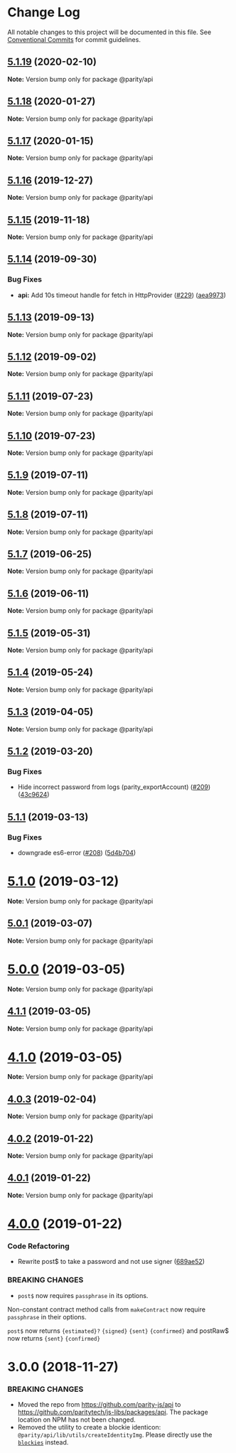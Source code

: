 # Change Log

All notable changes to this project will be documented in this file.
See [Conventional Commits](https://conventionalcommits.org) for commit guidelines.

## [5.1.19](https://github.com/paritytech/js-libs/tree/master/packages/api/compare/v5.1.18...v5.1.19) (2020-02-10)

**Note:** Version bump only for package @parity/api





## [5.1.18](https://github.com/paritytech/js-libs/tree/master/packages/api/compare/v5.1.17...v5.1.18) (2020-01-27)

**Note:** Version bump only for package @parity/api





## [5.1.17](https://github.com/paritytech/js-libs/tree/master/packages/api/compare/v5.1.16...v5.1.17) (2020-01-15)

**Note:** Version bump only for package @parity/api





## [5.1.16](https://github.com/paritytech/js-libs/tree/master/packages/api/compare/v5.1.15...v5.1.16) (2019-12-27)

**Note:** Version bump only for package @parity/api





## [5.1.15](https://github.com/paritytech/js-libs/tree/master/packages/api/compare/v5.1.14...v5.1.15) (2019-11-18)

**Note:** Version bump only for package @parity/api





## [5.1.14](https://github.com/paritytech/js-libs/tree/master/packages/api/compare/v5.1.13...v5.1.14) (2019-09-30)


### Bug Fixes

* **api:** Add 10s timeout handle for fetch in HttpProvider ([#229](https://github.com/paritytech/js-libs/tree/master/packages/api/issues/229)) ([aea9973](https://github.com/paritytech/js-libs/tree/master/packages/api/commit/aea9973))





## [5.1.13](https://github.com/paritytech/js-libs/tree/master/packages/api/compare/v5.1.12...v5.1.13) (2019-09-13)

**Note:** Version bump only for package @parity/api





## [5.1.12](https://github.com/paritytech/js-libs/tree/master/packages/api/compare/v5.1.11...v5.1.12) (2019-09-02)

**Note:** Version bump only for package @parity/api





## [5.1.11](https://github.com/paritytech/js-libs/tree/master/packages/api/compare/v5.1.10...v5.1.11) (2019-07-23)

**Note:** Version bump only for package @parity/api





## [5.1.10](https://github.com/paritytech/js-libs/tree/master/packages/api/compare/v5.1.9...v5.1.10) (2019-07-23)

**Note:** Version bump only for package @parity/api





## [5.1.9](https://github.com/paritytech/js-libs/tree/master/packages/api/compare/v5.1.8...v5.1.9) (2019-07-11)

**Note:** Version bump only for package @parity/api





## [5.1.8](https://github.com/paritytech/js-libs/tree/master/packages/api/compare/v5.1.7...v5.1.8) (2019-07-11)

**Note:** Version bump only for package @parity/api





## [5.1.7](https://github.com/paritytech/js-libs/tree/master/packages/api/compare/v5.1.6...v5.1.7) (2019-06-25)

**Note:** Version bump only for package @parity/api





## [5.1.6](https://github.com/paritytech/js-libs/tree/master/packages/api/compare/v5.1.5...v5.1.6) (2019-06-11)

**Note:** Version bump only for package @parity/api





## [5.1.5](https://github.com/paritytech/js-libs/tree/master/packages/api/compare/v5.1.4...v5.1.5) (2019-05-31)

**Note:** Version bump only for package @parity/api





## [5.1.4](https://github.com/paritytech/js-libs/tree/master/packages/api/compare/v5.1.3...v5.1.4) (2019-05-24)

**Note:** Version bump only for package @parity/api





## [5.1.3](https://github.com/paritytech/js-libs/tree/master/packages/api/compare/v5.1.2...v5.1.3) (2019-04-05)

**Note:** Version bump only for package @parity/api





## [5.1.2](https://github.com/paritytech/js-libs/tree/master/packages/api/compare/v5.1.1...v5.1.2) (2019-03-20)


### Bug Fixes

* Hide incorrect password from logs (parity_exportAccount) ([#209](https://github.com/paritytech/js-libs/tree/master/packages/api/issues/209)) ([43c9624](https://github.com/paritytech/js-libs/tree/master/packages/api/commit/43c9624))





## [5.1.1](https://github.com/paritytech/js-libs/tree/master/packages/api/compare/v5.1.0...v5.1.1) (2019-03-13)


### Bug Fixes

* downgrade es6-error ([#208](https://github.com/paritytech/js-libs/tree/master/packages/api/issues/208)) ([5d4b704](https://github.com/paritytech/js-libs/tree/master/packages/api/commit/5d4b704))





# [5.1.0](https://github.com/paritytech/js-libs/tree/master/packages/api/compare/v5.0.1...v5.1.0) (2019-03-12)

**Note:** Version bump only for package @parity/api





## [5.0.1](https://github.com/paritytech/js-libs/tree/master/packages/api/compare/v5.0.0...v5.0.1) (2019-03-07)

**Note:** Version bump only for package @parity/api





# [5.0.0](https://github.com/paritytech/js-libs/tree/master/packages/api/compare/v4.1.1...v5.0.0) (2019-03-05)

**Note:** Version bump only for package @parity/api





## [4.1.1](https://github.com/paritytech/js-libs/tree/master/packages/api/compare/v4.1.0...v4.1.1) (2019-03-05)

**Note:** Version bump only for package @parity/api





# [4.1.0](https://github.com/paritytech/js-libs/tree/master/packages/api/compare/v4.0.3...v4.1.0) (2019-03-05)

**Note:** Version bump only for package @parity/api





## [4.0.3](https://github.com/paritytech/js-libs/tree/master/packages/api/compare/v4.0.2...v4.0.3) (2019-02-04)

**Note:** Version bump only for package @parity/api





## [4.0.2](https://github.com/paritytech/js-libs/tree/master/packages/api/compare/v4.0.1...v4.0.2) (2019-01-22)

**Note:** Version bump only for package @parity/api





## [4.0.1](https://github.com/paritytech/js-libs/tree/master/packages/api/compare/v4.0.0...v4.0.1) (2019-01-22)

**Note:** Version bump only for package @parity/api





# [4.0.0](https://github.com/paritytech/js-libs/tree/master/packages/api/compare/v3.0.31...v4.0.0) (2019-01-22)


### Code Refactoring

* Rewrite post$ to take a password and not use signer ([689ae52](https://github.com/paritytech/js-libs/tree/master/packages/api/commit/689ae52))


### BREAKING CHANGES

* `post$` now requires `passphrase` in its options.

Non-constant contract method calls from `makeContract` now require `passphrase` in their options.

`post$` now returns `{estimated}?` `{signed}` `{sent}` `{confirmed}` and postRaw$ now returns `{sent}` `{confirmed}`





# 3.0.0 (2018-11-27)

### BREAKING CHANGES

* Moved the repo from https://github.com/parity-js/api to https://github.com/paritytech/js-libs/packages/api. The package location on NPM has not been changed.
* Removed the utility to create a blockie identicon: `@parity/api/lib/utils/createIdentityImg`. Please directly use the [`blockies`](https://github.com/download13/blockies) instead.

